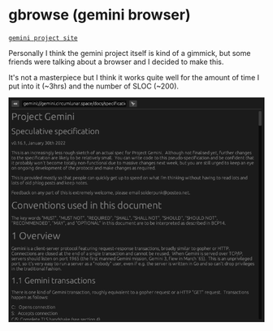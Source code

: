# gbrowse (gemini browser)

[`gemini project site`](https://gemini.circumlunar.space/)

Personally I think the gemini project itself is kind of a gimmick, but some friends were talking about a browser and I decided to make this.

It's not a masterpiece but I think it works quite well for the amount of time I put into it (~3hrs) and the number of SLOC (~200).

![screenshot](./screenshots/screenshot.png)
